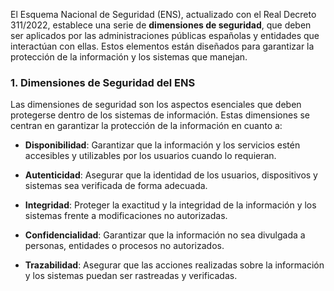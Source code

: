 El Esquema Nacional de Seguridad (ENS), actualizado con el Real Decreto 311/2022, establece una serie de **dimensiones de seguridad**, que deben ser aplicados por las administraciones públicas españolas y entidades que interactúan con ellas. Estos elementos están diseñados para garantizar la protección de la información y los sistemas que manejan.

### 1. **Dimensiones de Seguridad del ENS** <!-- {docsify-ignore} -->

Las dimensiones de seguridad son los aspectos esenciales que deben protegerse dentro de los sistemas de información. Estas dimensiones se centran en garantizar la protección de la información en cuanto a:

- **Disponibilidad**: Garantizar que la información y los servicios estén accesibles y utilizables por los usuarios cuando lo requieran.
  
- **Autenticidad**: Asegurar que la identidad de los usuarios, dispositivos y sistemas sea verificada de forma adecuada.

- **Integridad**: Proteger la exactitud y la integridad de la información y los sistemas frente a modificaciones no autorizadas.

- **Confidencialidad**: Garantizar que la información no sea divulgada a personas, entidades o procesos no autorizados.

- **Trazabilidad**: Asegurar que las acciones realizadas sobre la información y los sistemas puedan ser rastreadas y verificadas.